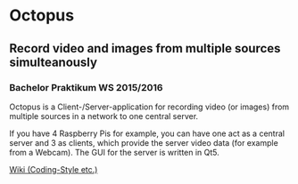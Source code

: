 # Octopus
## Record video and images from multiple sources simulteanously
### Bachelor Praktikum WS 2015/2016

Octopus is a Client-/Server-application for recording video (or images) from multiple sources in a network to one central server.

If you have 4 Raspberry Pis for example, you can have one act as a central server and 3 as clients, which provide the server video data (for example from a Webcam). The GUI for the server is written in Qt5.

[Wiki (Coding-Style etc.)](https://github.com/studnitz/octopus/wiki)
